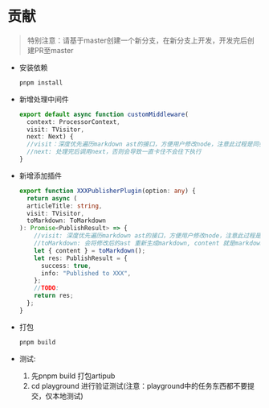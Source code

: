 # 贡献

> 特别注意：请基于master创建一个新分支，在新分支上开发，开发完后创建PR至master

- 安装依赖
  ```bash
  pnpm install
  ```

- 新增处理中间件
  ```typescript
  export default async function customMiddleware(
    context: ProcessorContext,
    visit: TVisitor,
    next: Next) {
    //visit：深度优先遍历markdown ast的接口，方便用户修改node，注意此过程是同步的，如果想要异步处理，就先找到对应node，然后再添加异步处理，最后调用next。
    //next: 处理完后调用next，否则会导致一直卡住不会往下执行
  }
  ```
- 新增添加插件
  ```typescript
  export function XXXPublisherPlugin(option: any) {
    return async (
    articleTitle: string,
    visit: TVisitor,
    toMarkdown: ToMarkdown
  ): Promise<PublishResult> => {
      //visit: 深度优先遍历markdown ast的接口，方便用户修改node，注意此过程是同步的
      //toMarkdown: 会将修改后的ast 重新生成markdown, content 就是markdown 内容
      let { content } = toMarkdown();
      let res: PublishResult = {
        success: true,
        info: "Published to XXX",
      };
      //TODO:
      return res;
    };
  }
  ```

- 打包
  ```bash
  pnpm build
  ```

- 测试: 
  1. 先pnpm build 打包artipub
  2. cd playground 进行验证测试(注意：playground中的任务东西都不要提交，仅本地测试)
